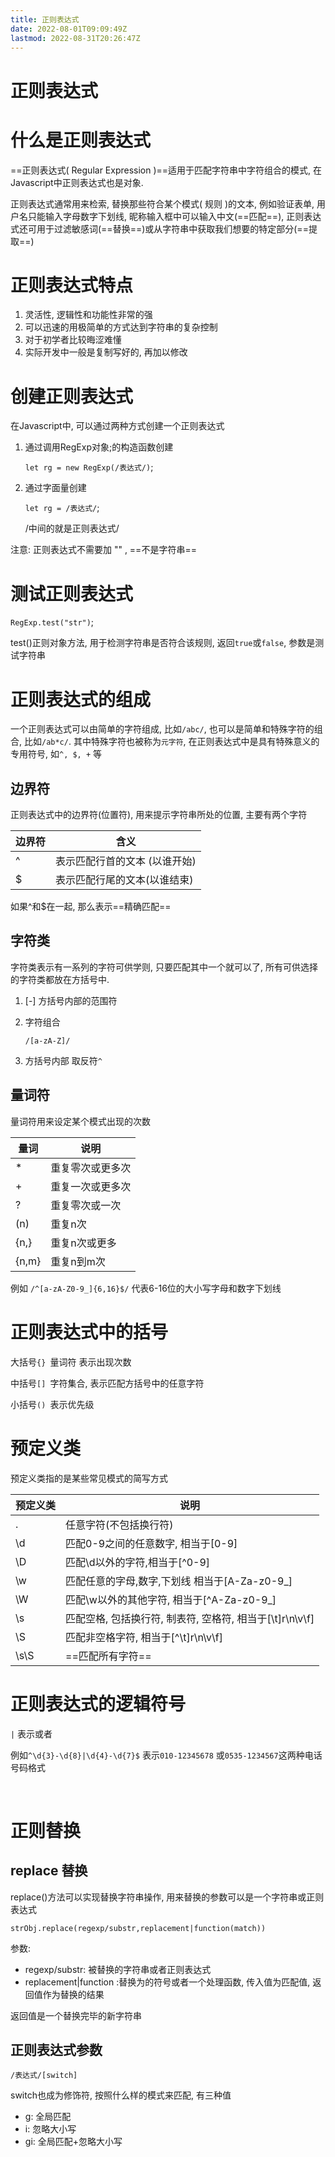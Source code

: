 ```yaml
---
title: 正则表达式
date: 2022-08-01T09:09:49Z
lastmod: 2022-08-31T20:26:47Z
---
```


# 正则表达式

# 什么是正则表达式

==正则表达式( Regular  Expression )==适用于匹配字符串中字符组合的模式, 在Javascript中正则表达式也是对象. 

正则表达式通常用来检索, 替换那些符合某个模式( 规则 )的文本,  例如验证表单,  用户名只能输入字母数字下划线, 昵称输入框中可以输入中文(==匹配==), 正则表达式还可用于过滤敏感词(==替换==)或从字符串中获取我们想要的特定部分(==提取==)

# 正则表达式特点

1. 灵活性, 逻辑性和功能性非常的强
2. 可以迅速的用极简单的方式达到字符串的复杂控制
3. 对于初学者比较晦涩难懂
4. 实际开发中一般是复制写好的, 再加以修改

# 创建正则表达式

在Javascript中, 可以通过两种方式创建一个正则表达式

1. 通过调用RegExp对象;的构造函数创建

    `let rg = new RegExp(/表达式/)`;
2. 通过字面量创建

    `let rg = /表达式/`;

    /中间的就是正则表达式/

注意: 正则表达式不需要加 "" , ==不是字符串==

# 测试正则表达式

`RegExp.test("str")`;

test()正则对象方法, 用于检测字符串是否符合该规则, 返回`true`或`false`, 参数是测试字符串

# 正则表达式的组成

一个正则表达式可以由简单的字符组成, 比如`/abc/`, 也可以是简单和特殊字符的组合, 比如`/ab*c/`. 其中特殊字符也被称为`元字符`, 在正则表达式中是具有特殊意义的专用符号, 如`^, $, +` 等

## 边界符

正则表达式中的边界符(位置符), 用来提示字符串所处的位置, 主要有两个字符

|边界符|含义|
| --------| -------------------------------|
|^|表示匹配行首的文本 (以谁开始)|
|$|表示匹配行尾的文本(以谁结束)|

如果^和$在一起, 那么表示==精确匹配==

## 字符类

字符类表示有一系列的字符可供学则, 只要匹配其中一个就可以了,  所有可供选择的字符类都放在方括号中.

1.  [-] 方括号内部的范围符
2. 字符组合

    `/[a-zA-Z]/`
3. 方括号内部 取反符`^`

## 量词符

量词符用来设定某个模式出现的次数

|量词|说明|
| -------| ------------------|
|*|重复零次或更多次|
|+|重复一次或更多次|
|?|重复零次或一次|
|(n)|重复n次|
|{n,}|重复n次或更多|
|{n,m}|重复n到m次|

例如 `/^[a-zA-Z0-9_]{6,16}$/` 代表6-16位的大小写字母和数字下划线

# 正则表达式中的括号

大括号`{} ​`量词符 表示出现次数

中括号`[] ​`字符集合, 表示匹配方括号中的任意字符

小括号`() ​`表示优先级

# 预定义类

预定义类指的是某些常见模式的简写方式

|预定义类|说明|
| ----------| ------------------------------------------------------------------|
|.|任意字符(不包括换行符)|
|\d|匹配0-9之间的任意数字, 相当于[0-9]|
|\D|匹配\d以外的字符,相当于[^0-9]|
|\w|匹配任意的字母,数字,下划线 相当于[A-Za-z0-9_]|
|\W|匹配\w以外的其他字符, 相当于[^A-Za-z0-9_]|
|\s|匹配空格, 包括换行符, 制表符, 空格符, 相当于[\\t\]r\n\v\f]|
|\S|匹配非空格字符, 相当于[^\\t\]r\n\v\f]<br />|
|\s\S|==匹配所有字符==|

# 正则表达式的逻辑符号

`|` 表示或者

例如`^\d{3}-\d{8}|\d{4}-\d{7}$` 表示`010-12345678` 或`0535-1234567`这两种电话号码格式

‍

# 正则替换

## replace 替换

replace()方法可以实现替换字符串操作, 用来替换的参数可以是一个字符串或正则表达式

`strObj.replace(regexp/substr,replacement|function(match))`

参数: 

* regexp/substr: 被替换的字符串或者正则表达式
* replacement|function :替换为的符号或者一个处理函数, 传入值为匹配值, 返回值作为替换的结果

返回值是一个替换完毕的新字符串

## 正则表达式参数

`/表达式/[switch]`

switch也成为修饰符, 按照什么样的模式来匹配, 有三种值

* g: 全局匹配
* i: 忽略大小写
* gi: 全局匹配+忽略大小写

‍
